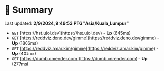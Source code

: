 # 📖 Summary
Last updated: **2/9/2024, 9:49:53 PTG "Asia/Kuala_Lumpur"**

- `GET` [https://hst.ujol.dev](https://hst.ujol.dev) - **Up** (645ms)
- `GET` [https://reddviz.deno.dev/gimme](https://reddviz.deno.dev/gimme) - **Up** (1806ms)
- `GET` [https://reddviz.amar.kim/gimme](https://reddviz.amar.kim/gimme) - **Up** (405ms)
- `GET` [https://dumb.onrender.com](https://dumb.onrender.com) - **Up** (277ms)
